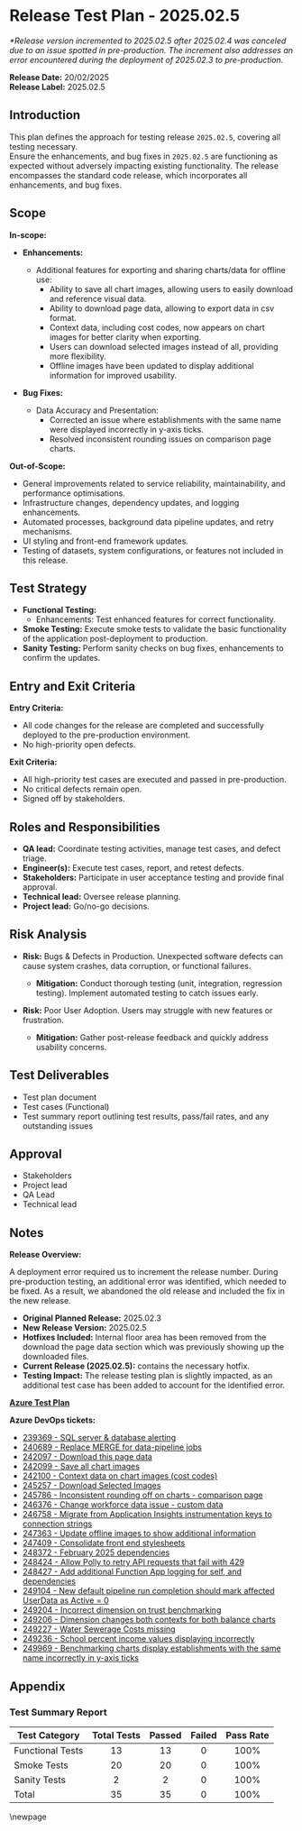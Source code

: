 ﻿# Release Test Plan - 2025.02.5

_*Release version incremented to 2025.02.5 after 2025.02.4 was canceled due to an issue spotted in pre-production. The increment also addresses an error encountered during the deployment of 2025.02.3 to pre-production._

**Release Date:** 20/02/2025  
**Release Label:** 2025.02.5

## Introduction

This plan defines the approach for testing release `2025.02.5`, covering all testing necessary.  
Ensure the enhancements, and bug fixes in `2025.02.5` are functioning as expected without adversely impacting existing functionality.
The release encompasses the standard code release, which incorporates all enhancements, and bug fixes.

## Scope

**In-scope:**

- **Enhancements:**
  - Additional features for exporting and sharing charts/data for offline use:
    - Ability to save all chart images, allowing users to easily download and reference visual data.
    - Ability to download page data, allowing to export data in csv format.
    - Context data, including cost codes, now appears on chart images for better clarity when exporting.
    - Users can download selected images instead of all, providing more flexibility.
    - Offline images have been updated to display additional information for improved usability.

- **Bug Fixes:**
  - Data Accuracy and Presentation:
    - Corrected an issue where establishments with the same name were displayed incorrectly in y-axis ticks.
    - Resolved inconsistent rounding issues on comparison page charts.

**Out-of-Scope:**

- General improvements related to service reliability, maintainability, and performance optimisations.
- Infrastructure changes, dependency updates, and logging enhancements.
- Automated processes, background data pipeline updates, and retry mechanisms.
- UI styling and front-end framework updates.
- Testing of datasets, system configurations, or features not included in this release.

## Test Strategy

- **Functional Testing:**
  - Enhancements: Test enhanced features for correct functionality.
- **Smoke Testing:** Execute smoke tests to validate the basic functionality of the application post-deployment to production.
- **Sanity Testing:** Perform sanity checks on bug fixes, enhancements to confirm the updates.

## Entry and Exit Criteria

**Entry Criteria:**

- All code changes for the release are completed and successfully deployed to the pre-production environment.
- No high-priority open defects.

**Exit Criteria:**

- All high-priority test cases are executed and passed in pre-production.
- No critical defects remain open.
- Signed off by stakeholders.

## Roles and Responsibilities

- **QA lead:** Coordinate testing activities, manage test cases, and defect triage.
- **Engineer(s):** Execute test cases, report, and retest defects.
- **Stakeholders:** Participate in user acceptance testing and provide final approval.
- **Technical lead:** Oversee release planning.
- **Project lead:** Go/no-go decisions.

## Risk Analysis

- **Risk:** Bugs & Defects in Production. Unexpected software defects can cause system crashes, data corruption, or functional failures.
  - **Mitigation:** Conduct thorough testing (unit, integration, regression testing). Implement automated testing to catch issues early.

- **Risk:** Poor User Adoption. Users may struggle with new features or frustration.
  - **Mitigation:** Gather post-release feedback and quickly address usability concerns.

## Test Deliverables

- Test plan document
- Test cases (Functional)
- Test summary report outlining test results, pass/fail rates, and any outstanding issues

## Approval

- Stakeholders
- Project lead
- QA Lead
- Technical lead

## Notes

**Release Overview:**

A deployment error required us to increment the release number. During pre-production testing, an additional error was identified, which needed to be fixed. As a result, we abandoned the old release and included the fix in the new release.

- **Original Planned Release:** 2025.02.3
- **New Release Version:** 2025.02.5
- **Hotfixes Included:** Internal floor area has been removed from the download the page data section which was previously showing up the downloaded files.
- **Current Release (2025.02.5):** contains the necessary hotfix.
- **Testing Impact:** The release testing plan is slightly impacted, as an additional test case has been added to account for the identified error.

**[Azure Test Plan](https://dev.azure.com/dfe-ssp/s198-DfE-Benchmarking-service/_testPlans/define?planId=250580&suiteId=250581)**

**Azure DevOps tickets:**

- [239369 - SQL server & database alerting](https://dev.azure.com/dfe-ssp/s198-DfE-Benchmarking-service/_workitems/edit/239369)
- [240689 - Replace MERGE for data-pipeline jobs](https://dev.azure.com/dfe-ssp/s198-DfE-Benchmarking-service/_workitems/edit/240689)
- [242097 - Download this page data](https://dev.azure.com/dfe-ssp/s198-DfE-Benchmarking-service/_workitems/edit/242097)
- [242099 - Save all chart images](https://dev.azure.com/dfe-ssp/s198-DfE-Benchmarking-service/_workitems/edit/242099)
- [242100 - Context data on chart images (cost codes)](https://dev.azure.com/dfe-ssp/s198-DfE-Benchmarking-service/_workitems/edit/242100)
- [245257 - Download Selected Images](https://dev.azure.com/dfe-ssp/s198-DfE-Benchmarking-service/_workitems/edit/245257)
- [245786 - Inconsistent rounding off on charts - comparison page](https://dev.azure.com/dfe-ssp/s198-DfE-Benchmarking-service/_workitems/edit/245786)
- [246376 - Change workforce data issue - custom data](https://dev.azure.com/dfe-ssp/s198-DfE-Benchmarking-service/_workitems/edit/246376)
- [246758 - Migrate from Application Insights instrumentation keys to connection strings](https://dev.azure.com/dfe-ssp/s198-DfE-Benchmarking-service/_workitems/edit/246758)
- [247363 - Update offline images to show additional information](https://dev.azure.com/dfe-ssp/s198-DfE-Benchmarking-service/_workitems/edit/247363)
- [247409 - Consolidate front end stylesheets](https://dev.azure.com/dfe-ssp/s198-DfE-Benchmarking-service/_workitems/edit/247409)
- [248372 - February 2025 dependencies](https://dev.azure.com/dfe-ssp/s198-DfE-Benchmarking-service/_workitems/edit/248372)
- [248424 - Allow Polly to retry API requests that fail with 429](https://dev.azure.com/dfe-ssp/s198-DfE-Benchmarking-service/_workitems/edit/248424)
- [248427 - Add additional Function App logging for self, and dependencies](https://dev.azure.com/dfe-ssp/s198-DfE-Benchmarking-service/_workitems/edit/248427)
- [249104 - New default pipeline run completion should mark affected UserData as Active = 0](https://dev.azure.com/dfe-ssp/s198-DfE-Benchmarking-service/_workitems/edit/249104)
- [249204 - Incorrect dimension on trust benchmarking](https://dev.azure.com/dfe-ssp/s198-DfE-Benchmarking-service/_workitems/edit/249204)
- [249206 - Dimension changes both contexts for both balance charts](https://dev.azure.com/dfe-ssp/s198-DfE-Benchmarking-service/_workitems/edit/249206)
- [249227 - Water Sewerage Costs missing](https://dev.azure.com/dfe-ssp/s198-DfE-Benchmarking-service/_workitems/edit/249227)
- [249236 - School percent income values displaying incorrectly](https://dev.azure.com/dfe-ssp/s198-DfE-Benchmarking-service/_workitems/edit/249236)
- [249969 - Benchmarking charts display establishments with the same name incorrectly in y-axis ticks](https://dev.azure.com/dfe-ssp/s198-DfE-Benchmarking-service/_workitems/edit/249969)

## Appendix

### Test Summary Report

| Test Category     | Total Tests | Passed | Failed | Pass Rate |  
|-------------------|:-----------:|:------:|:------:|:---------:|  
| Functional Tests  |     13      |   13   |   0    |   100%    |  
| Smoke Tests       |     20      |   20   |   0    |   100%    |  
| Sanity Tests      |      2      |   2    |   0    |   100%    |  
| Total             |     35      |   35   |   0    |   100%    |  

<!-- Leave the rest of this page blank -->  
\newpage  
